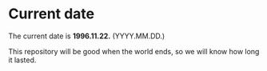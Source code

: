 # Current date

The current date is **1996.11.22.** (YYYY.MM.DD.)

This repository will be good when the world ends, so we will know how long it lasted.